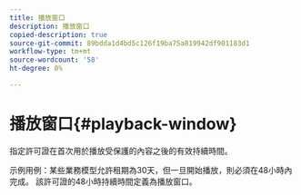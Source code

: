 ```yaml
---
title: 播放窗口
description: 播放窗口
copied-description: true
source-git-commit: 89bdda1d4bd5c126f19ba75a819942df901183d1
workflow-type: tm+mt
source-wordcount: '58'
ht-degree: 0%

---
```



# 播放窗口{#playback-window}

指定許可證在首次用於播放受保護的內容之後的有效持續時間。

示例用例：某些業務模型允許租期為30天，但一旦開始播放，則必須在48小時內完成。 該許可證的48小時持續時間定義為播放窗口。
